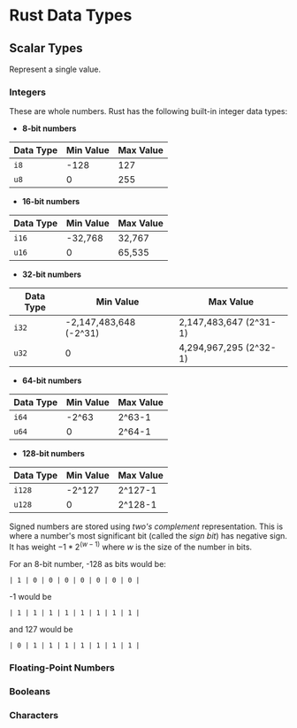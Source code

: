 # Rust Data Types

## Scalar Types

Represent a single value.

### Integers

These are whole numbers. Rust has the following built-in integer data types:

* **8-bit numbers**

| Data Type | Min Value | Max Value |
|-----------|-----------|-----------|
| `i8`      |      -128 |       127 |
| `u8`      |         0 |       255 |

* **16-bit numbers**

| Data Type | Min Value | Max Value |
|-----------|-----------|-----------|
| `i16`     |   -32,768 |    32,767 |
| `u16`     |         0 |    65,535 |

* **32-bit numbers**

| Data Type |        Min Value       |         Max Value         |
|-----------|------------------------|---------------------------|
| `i32`     | -2,147,483,648 (-2^31) |    2,147,483,647 (2^31-1) |
| `u32`     |                      0 |    4,294,967,295 (2^32-1) |

* **64-bit numbers**

| Data Type | Min Value | Max Value |
|-----------|-----------|-----------|
| `i64`     |     -2^63 |    2^63-1 |
| `u64`     |         0 |    2^64-1 |

* **128-bit numbers**

| Data Type | Min Value | Max Value |
|-----------|-----------|-----------|
|    `i128` |    -2^127 |   2^127-1 |
|    `u128` |         0 |   2^128-1 |

Signed numbers are stored using *two's complement* representation. This is where
a number's most significant bit (called the *sign bit*) has negative sign. It 
has weight $-1 * 2 ^ (w - 1)$ where *w* is the size of the number in bits.

For an 8-bit number, -128 as bits would be:

```
| 1 | 0 | 0 | 0 | 0 | 0 | 0 | 0 |
```

-1 would be

```
| 1 | 1 | 1 | 1 | 1 | 1 | 1 | 1 |
```

and 127 would be

```
| 0 | 1 | 1 | 1 | 1 | 1 | 1 | 1 |
```

### Floating-Point Numbers

### Booleans

### Characters
